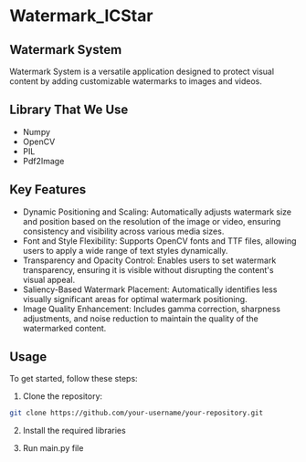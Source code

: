 # Watermark_ICStar

## Watermark System
Watermark System is a versatile application designed to protect visual content by adding customizable watermarks to images and videos.

## Library That We Use 
- Numpy
- OpenCV
- PIL
- Pdf2Image

## Key Features 
- Dynamic Positioning and Scaling: Automatically adjusts watermark size and position based on the resolution of the image or video, ensuring consistency and visibility across various media sizes.
- Font and Style Flexibility: Supports OpenCV fonts and TTF files, allowing users to apply a wide range of text styles dynamically.
- Transparency and Opacity Control: Enables users to set watermark transparency, ensuring it is visible without disrupting the content's visual appeal.
- Saliency-Based Watermark Placement: Automatically identifies less visually significant areas for optimal watermark positioning.
- Image Quality Enhancement: Includes gamma correction, sharpness adjustments, and noise reduction to maintain the quality of the watermarked content.

## Usage

To get started, follow these steps:

1. Clone the repository:
```sh
git clone https://github.com/your-username/your-repository.git
```

2. Install the required libraries

3. Run main.py file 

